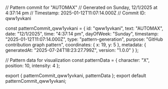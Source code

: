 // Pattern commit for "AUTOMAX"
// Generated on Sunday, 12/1/2025 at 4:37:14 pm
// Timestamp: 2025-01-12T11:07:14.000Z
// Commit ID: qww1yvkani

const patternCommit_qww1yvkani = {
  id: "qww1yvkani",
  text: "AUTOMAX",
  date: "12/1/2025",
  time: "4:37:14 pm",
  dayOfWeek: "Sunday",
  timestamp: "2025-01-12T11:07:14.000Z",
  type: "pattern-generation",
  purpose: "GitHub contribution graph pattern",
  coordinates: {
    x: 19,
    y: 5
  },
  metadata: {
    generatedAt: "2025-07-24T18:23:27.799Z",
    version: "1.0.0"
  }
};

// Pattern data for visualization
const patternData = {
  character: "X",
  position: 10,
  intensity: 4
};

export { patternCommit_qww1yvkani, patternData };
export default patternCommit_qww1yvkani;
